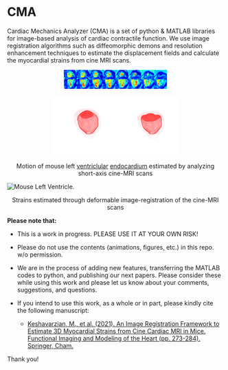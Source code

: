 
# CMA
Cardiac Mechanics Analyzer (CMA) is a set of python & MATLAB libraries for image-based analysis of cardiac contractile function. We use image registration algorithms such as diffeomorphic demons and resolution enhancement techniques to estimate the displacement fields and calculate the myocardial strains from cine MRI scans.

<p align="center" style="text-align: center;">   
    <img src="https://raw.githubusercontent.com/mzyrke/CMA/main/assets/mk_SALA_view.gif?token=GHSAT0AAAAAABQDDEPYPZLFERS3JJPN2OK2YQGFDQA" alt="Mouse Left Ventricle." class="center" style="width: 25vw; min-width: 50px;"> 
</p> 

<p align="center" style="text-align: center;">   
    <img src="https://raw.githubusercontent.com/mzyrke/CMA/main/assets/Mouse_Left_Ventricle_Endocardium_03.gif?token=GHSAT0AAAAAABQDDEPYBQ6VASFMXPD22QVUYQHHDGQ" alt="Mouse Left Ventricle." class="center" style="width: 15vw; min-width: 40px;"> 

<img src="https://raw.githubusercontent.com/mzyrke/CMA/main/assets/Mouse_Left_Ventricle_Endocardium_04.gif?token=GHSAT0AAAAAABQDDEPZ5BKL72A5FXVWUVWWYQHHEPQ" alt="Mouse Left Ventricle." class="center" style="width: 15vw; min-width: 40px;">
<p align="center" style="text-align: center;"> Motion of mouse left <a href="https://en.wikipedia.org/wiki/Ventricle_(heart)">ventriclular</a> <a href="https://en.wikipedia.org/wiki/Endocardium">endocardium</a> estimated by analyzing short-axis cine-MRI scans
    </p>

</p> 

<img src="https://github.com/mzyrke/CMA/blob/main/assets/Mouse_Left_Ventricle_Strain.gif?raw=true" alt="Mouse Left Ventricle." class="center" style="width: 45vw; min-width: 200px;">
<p align="center" style="text-align: center;"> Strains estimated through deformable image-registration of the cine-MRI scans </p>

</p> 

**Please note that:**

- This is a work in progress. PLEASE USE IT AT YOUR OWN RISK! 
- Please do not use the contents (animations, figures, etc.) in this repo. w/o permission.
- We are in the process of adding new features, transferring the MATLAB codes to python, and publishing our next papers. Please consider these while using this work and please let us know about your comments, suggestions, and questions. 

- If you intend to use this work, as a whole or in part, please kindly cite the following manuscript:
  - [Keshavarzian, M., et al. (2021). An Image Registration Framework to Estimate 3D Myocardial Strains from Cine Cardiac MRI in Mice. Functional Imaging and Modeling of the Heart (pp. 273-284). Springer, Cham. ](https://link.springer.com/chapter/10.1007/978-3-030-78710-3_27)

Thank you!
